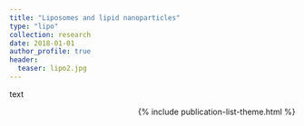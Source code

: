 ```yaml
---
title: "Liposomes and lipid nanoparticles"
type: "lipo"
collection: research
date: 2018-01-01
author_profile: true
header:
  teaser: lipo2.jpg
---
```


text

<div style="text-align: right"> 

{% include publication-list-theme.html %}
